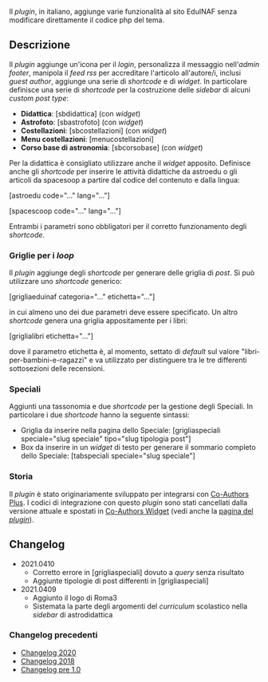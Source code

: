 Il *plugin*, in italiano, aggiunge varie funzionalità al sito EduINAF senza modificare direttamente il codice php del tema.

## Descrizione

Il *plugin* aggiunge un'icona per il *login*, personalizza il messaggio nell'*admin footer*, manipola il *feed rss* per accreditare l'articolo all'autore/i, inclusi *guest author*, aggiunge una serie di *shortcode* e di *widget*.
In particolare definisce una serie di *shortcode* per la costruzione delle *sidebar* di alcuni *custom post type*:

* **Didattica**: [sbdidattica] (con *widget*)
* **Astrofoto**: [sbastrofoto] (con *widget*)
* **Costellazioni**: [sbcostellazioni] (con *widget*)
* **Menu costellazioni**: [menucostellazioni]
* **Corso base di astronomia**: [sbcorsobase] (con *widget*)

Per la didattica è consigliato utilizzare anche il *widget* apposito.
Definisce anche gli *shortcode* per inserire le attività didattiche da astroedu o gli articoli da spacesoop a partire dal codice del contenuto e dalla lingua:

[astroedu code="..." lang="..."]

[spacescoop code="..." lang="..."]

Entrambi i parametri sono obbligatori per il corretto funzionamento degli *shortcode*.

### Griglie per i *loop*

Il *plugin* aggiunge degli *shortcode* per generare delle griglia di *post*. Si può utilizzare uno *shortcode* generico:

[grigliaeduinaf categoria="..." etichetta="..."]

in cui almeno uno dei due parametri deve essere specificato.
Un altro *shortcode* genera una griglia appositamente per i libri:

[griglialibri etichetta="..."]

dove il parametro etichetta è, al momento, settato di *default* sul valore "libri-per-bambini-e-ragazzi" e va utilizzato per distinguere tra le tre differenti sottosezioni delle recensioni.

### Speciali

Aggiunti una tassonomia e due *shortcode* per la gestione degli Speciali. In particolare i due *shortcode* hanno la seguente sintassi:

* Griglia da inserire nella pagina dello Speciale: [grigliaspeciali speciale="slug speciale" tipo="slug tipologia post"]
* Box da inserire in un *widget* di testo per generare il sommario completo dello Speciale: [tabspeciali speciale="slug speciale"]

### Storia

Il *plugin* è stato originariamente sviluppato per integrarsi con [Co-Authors Plus](https://wordpress.org/plugins/co-authors-plus/). I codici di integrazione con questo *plugin* sono stati cancellati dalla versione attuale e spostati in [Co-Authors Widget](https://wordpress.org/plugins/widget-for-co-authors/) (vedi anche la [pagina del *plugin*](https://ulaulaman.github.io/widget-for-co-authors/)).

## Changelog
* 2021.0410
  * Corretto errore in [grigliaspeciali] dovuto a *query* senza risultato
  * Aggiunte tipologie di post differenti in [grigliaspeciali]
* 2021.0409
  * Aggiunto il logo di Roma3
  * Sistemata la parte degli argomenti del *curriculum* scolastico nella *sidebar* di astrodidattica

### Changelog precedenti

* [Changelog 2020](https://github.com/ulaulaman/eduinaf/blob/master/changelog2020.md)
* [Changelog 2018](https://github.com/ulaulaman/eduinaf/blob/master/changelog2018.md)
* [Changelog pre 1.0](https://github.com/ulaulaman/eduinaf/blob/master/changelog01.md)